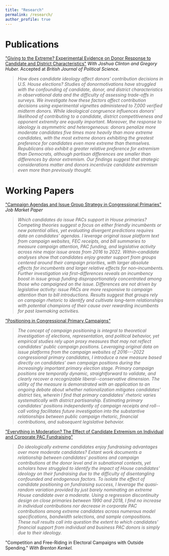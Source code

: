 ```yaml
---
title: "Research"
permalink: /research/
author_profile: true
---
```

# Publications

["Giving to the Extreme? Experimental Evidence on Donor Response to Candidate and District Characteristics"](/files/GTTE_12.6.22.pdf) *With Joshua Clinton and Gregory Huber.* Accepted at *British Journal of Political Science.*

> *How does candidate ideology affect donors’ contribution decisions in U.S. House elections? Studies of donormotivations have struggled with the confounding of candidate, donor, and district characteristics in observational data and the difficulty of assessing trade-offs in surveys. We investigate how these factors affect contribution decisions using experimental vignettes administered to 7,000 verified midterm donors. While ideological congruence influences donors’ likelihood of contributing to a candidate, district competitiveness and opponent extremity are equally important. Moreover, the response to ideology is asymmetric and heterogeneous: donors penalize more moderate candidates five times more heavily than more extreme candidates, with the most extreme donors exhibiting the greatest preference for candidates even more extreme than themselves. Republicans also exhibit a greater relative preference for extremism than Democrats, although partisan differences are smaller than differences by donor extremism. Our findings suggest that strategic considerations matter and donors incentivize candidate extremism even more than previously thought.*

# Working Papers

["Campaign Agendas and Issue Group Strategy in Congressional Primaries"](/files/Meisels_CampaignIssueGroups.pdf) *Job Market Paper*

> *Which candidates do issue PACs support in House primaries? Competing theories suggest a focus on either friendly incumbents or new potential allies, yet evaluating divergent predictions requires data on candidates’ agendas. I leverage original issue platform text from campaign websites, FEC receipts, and bill summaries to measure campaign attention, PAC funding, and legislative activity across nine major issue areas from 2016 to 2022. Within–candidate analyses show that candidates enjoy greater support from groups centered around their campaign priorities, with larger absolute effects for incumbents and larger relative effects for non–incumbents. Further investigation via first–differences reveals an incumbency boost in issue group funding disproportionately concentrated among those who campaigned on the issue. Differences are not driven by legislative activity: issue PACs are more responsive to campaign attention than to bill introductions. Results suggest that groups rely on campaign rhetoric to identify and cultivate long–term relationships with potential champions of their cause over rewarding incumbents for past lawmaking activities.*

["Positioning in Congressional Primary Campaigns"](/files/MM_PCPC.pdf)

> *The concept of campaign positioning is integral to theoretical investigation of elections, representation, and political behavior, yet empirical studies rely upon proxy measures that may not reflect candidates’ public campaign positions. Leveraging original data on issue platforms from the campaign websites of 2016---2022 congressional primary candidates, I introduce a new measure based directly on candidates’ own campaign positions during the increasingly important primary election stage. Primary campaign positions are temporally dynamic, straightforward to validate, and clearly recover a recognizable liberal--conservative dimension. The utility of the measure is demonstrated with an application to an ongoing debate about whether nationalization mitigates candidates' district ties, wherein I find that primary candidates' rhetoric varies systematically with district partisanship. Estimating primary candidates' positions independently of campaign receipts and roll--call voting facilitates future investigation into the substantive relationships between public campaign rhetoric, financial contributions, and subsequent legislative behavior.*

["Everything in Moderation? The Effect of Candidate Extremism on Individual and Corporate PAC Fundraising"](/files/EIM_MM.pdf)

> *Do ideologically extreme candidates enjoy fundraising advantages over more moderate candidates? Extant work documents a relationship between candidates' positions and campaign contributions at the donor level and in subnational contexts, yet scholars have struggled to identify the impact of House candidates' ideology on their fundraising due to the difficulty of disentangling confounded and endogenous factors. To isolate the effect of candidate positioning on fundraising success, I leverage the quasi-random variation provided by just barely nominating an extreme House candidate over a moderate. Using a regression discontinuity design on close primaries between 1990 and 2018, I find no increase in individual contributions nor decrease in corporate PAC contributions among extreme candidates across numerous model specifications, bandwidth selections, and sample compositions. These null results call into question the extent to which candidates' financial support from individual and business PAC donors is simply due to their ideology.*

"Competition and Free-Riding in Electoral Campaigns with Outside Spending." *With Brenton Kenkel.*


